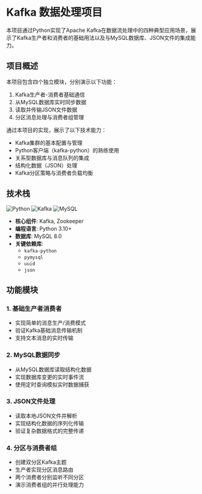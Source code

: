 # Kafka 数据处理项目

本项目通过Python实现了Apache Kafka在数据流处理中的四种典型应用场景，展示了Kafka生产者和消费者的基础用法以及与MySQL数据库、JSON文件的集成能力。

## 项目概述

本项目包含四个独立模块，分别演示以下功能：
1. Kafka生产者-消费者基础通信
2. 从MySQL数据库实时同步数据
3. 读取并传输JSON文件数据
4. 分区消息处理与消费者组管理

通过本项目的实现，展示了以下技术能力：
- Kafka集群的基本配置与管理
- Python客户端（kafka-python）的熟练使用
- 关系型数据库与消息队列的集成
- 结构化数据（JSON）处理
- Kafka分区策略与消费者负载均衡

## 技术栈

![Python](https://img.shields.io/badge/Python-3.8%2B-blue)
![Kafka](https://img.shields.io/badge/Apache_Kafka-3.5.1-%23231F20)
![MySQL](https://img.shields.io/badge/MySQL-8.0-%234479A1)

- **核心组件**: Kafka, Zookeeper
- **编程语言**: Python 3.10+
- **数据库**: MySQL 8.0
- **关键依赖库**: 
  - `kafka-python` 
  - `pymysql`
  - `uuid`
  - `json`

## 功能模块

### 1. 基础生产者消费者
- 实现简单的消息生产/消费模式
- 验证Kafka基础消息传输机制
- 支持文本消息的实时传输

### 2. MySQL数据同步
- 从MySQL数据库读取结构化数据
- 实现数据库变更的实时事件流
- 使用定时查询模拟实时数据捕获

### 3. JSON文件处理
- 读取本地JSON文件并解析
- 实现结构化数据的序列化传输
- 验证复杂数据格式的完整传递

### 4. 分区与消费者组
- 创建双分区Kafka主题
- 生产者实现分区消息路由
- 两个消费者分别监听不同分区
- 演示消费者组的并行处理能力
